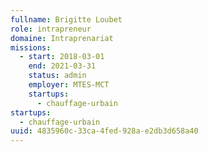 ```yaml
---
fullname: Brigitte Loubet
role: intrapreneur
domaine: Intraprenariat
missions:
  - start: 2018-03-01
    end: 2021-03-31
    status: admin
    employer: MTES-MCT
    startups:
      - chauffage-urbain
startups:
  - chauffage-urbain
uuid: 4835960c-33ca-4fed-928a-e2db3d658a40
---
```

